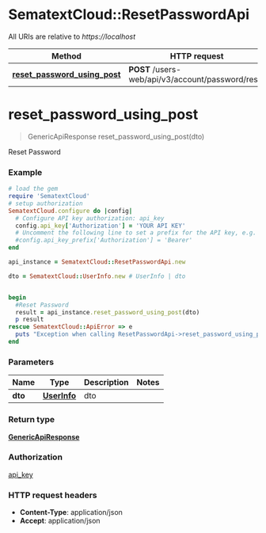 # SematextCloud::ResetPasswordApi

All URIs are relative to *https://localhost*

Method | HTTP request | Description
------------- | ------------- | -------------
[**reset_password_using_post**](ResetPasswordApi.md#reset_password_using_post) | **POST** /users-web/api/v3/account/password/reset | Reset Password


# **reset_password_using_post**
> GenericApiResponse reset_password_using_post(dto)

Reset Password

### Example
```ruby
# load the gem
require 'SematextCloud'
# setup authorization
SematextCloud.configure do |config|
  # Configure API key authorization: api_key
  config.api_key['Authorization'] = 'YOUR API KEY'
  # Uncomment the following line to set a prefix for the API key, e.g. 'Bearer' (defaults to nil)
  #config.api_key_prefix['Authorization'] = 'Bearer'
end

api_instance = SematextCloud::ResetPasswordApi.new

dto = SematextCloud::UserInfo.new # UserInfo | dto


begin
  #Reset Password
  result = api_instance.reset_password_using_post(dto)
  p result
rescue SematextCloud::ApiError => e
  puts "Exception when calling ResetPasswordApi->reset_password_using_post: #{e}"
end
```

### Parameters

Name | Type | Description  | Notes
------------- | ------------- | ------------- | -------------
 **dto** | [**UserInfo**](UserInfo.md)| dto |

### Return type

[**GenericApiResponse**](GenericApiResponse.md)

### Authorization

[api_key](../README.md#api_key)

### HTTP request headers

 - **Content-Type**: application/json
 - **Accept**: application/json
